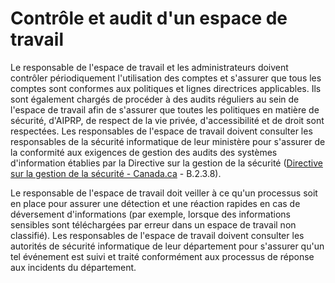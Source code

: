 # Contrôle et audit d'un espace de travail 

Le responsable de l'espace de travail et les administrateurs doivent contrôler périodiquement l'utilisation des comptes et s'assurer que tous les comptes sont conformes aux politiques et lignes directrices applicables. Ils sont également chargés de procéder à des audits réguliers au sein de l'espace de travail afin de s'assurer que toutes les politiques en matière de sécurité, d'AIPRP, de respect de la vie privée, d'accessibilité et de droit sont respectées. Les responsables de l'espace de travail doivent consulter les responsables de la sécurité informatique de leur ministère pour s'assurer de la conformité aux exigences de gestion des audits des systèmes d'information établies par la Directive sur la gestion de la sécurité ([Directive sur la gestion de la sécurité - Canada.ca](https://www.tbs-sct.canada.ca/pol/doc-fra.aspx?id=32611) - B.2.3.8). 

Le responsable de l'espace de travail doit veiller à ce qu'un processus soit en place pour assurer une détection et une réaction rapides en cas de déversement d'informations (par exemple, lorsque des informations sensibles sont téléchargées par erreur dans un espace de travail non classifié). Les responsables de l'espace de travail doivent consulter les autorités de sécurité informatique de leur département pour s'assurer qu'un tel événement est suivi et traité conformément aux processus de réponse aux incidents du département. 